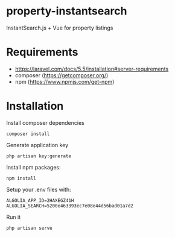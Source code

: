 # property-instantsearch
InstantSearch.js + Vue for property listings

# Requirements
- https://laravel.com/docs/5.5/installation#server-requirements
- composer (https://getcomposer.org/)
- npm (https://www.npmjs.com/get-npm)

# Installation
Install composer dependencies
```
composer install
```
Generate application key
```
php artisan key:generate
```
Install npm packages:
```
npm install
```

Setup your .env files with:
```
ALGOLIA_APP_ID=2HAXEGZ41H
ALGOLIA_SEARCH=5200e463393ec7e08e44d56bad01a7d2
```

Run it
```
php artisan serve
```
